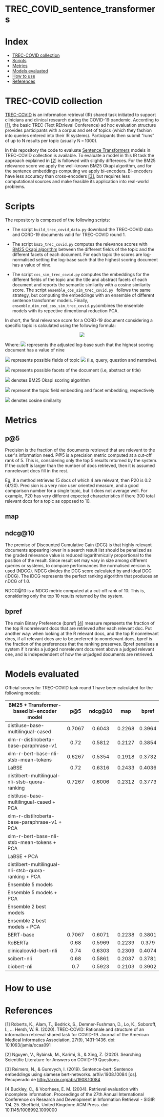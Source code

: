 # TREC_COVID_sentence_transformers

# Index
 
 * [TREC-COVID collection](#trec-covid-collection)
 * [Scripts](#scripts)
 * [Metrics](#metrics)
 * [Models evaluated](#models-evaluated)
 * [How to use](#how-to-use)
 * [References](#references)
 
 # TREC-COVID collection 
 
[TREC-COVID](https://ir.nist.gov/covidSubmit/index.html)  is an information retrieval (IR) shared task initiated to support clinicians and clinical research during the COVID-19 pandemic. According to [[1]](#1), the basic TREC (Text REtrieval Conference) ad hoc evaluation structure provides participants with a corpus and set of topics (which they fashion into queries entered into their IR systems). Participants then submit “runs” of up to N results per topic (usually N = 1000). 
 
In this repository the code to evaluate  [Sentence Transformers](https://www.sbert.net/index.html) models in TREC-COVID collection is available. To evaluate a model in this IR task the approach explained in [[2]](#2) is followed with slightly differeces. For the BM25 relevance score we apply the well-known BM25 Okapi algorithm, and for the sentence embeddings computing we apply bi-encoders. Bi-encoders have less accuracy than cross-encoders [[3]](#3), but requires less computational sources and make feasible its application into real-world problems.  
 
 
 # Scripts
 
 The repository is composed of the following scripts:
 
 * The script `build_trec_covid_data.py` download the TREC-COVID data and CORD-19 documents valid for TREC-COVID round 1. 
 
 * The script `bm25_trec_covid.py` computes the relevance scores with [BM25 Okapi algorithm](https://github.com/dorianbrown/rank_bm25) between the different fields of the topic and the different facets of each document. For each topic the scores are log-normalised setting the log-base such that the highest scoring document has a value of nine. 
 
 * The script `cos_sim_trec_covid.py` computes the embeddings for the different fields of the topic and the title and abstract facets of each document and reports the semantic similarity with a cosine similarity score. The script `ensemble_cos_sim_trec_covid.py ` follows the same strategy, but computing the embeddings with an ensemble of different sentence transformer models. Finally, `ensemble_dim_red_cos_sim_trec_covid.py`combines the ensemble models with its repective dimentional reduction PCA. 
 
 In short, the final relevance score for a CORD-19 document considering a specific topic is calculated using the following formula:
 <p align="center">
  <img src="https://latex.codecogs.com/png.latex?%5Clarge%20%5Cpsi%20%28T_i%2C%20d%29%20%3D%20%5Clog_z%28%5Csum%5E%7Bt%5Cin%20T_%7Bi%7D%20%7D%20%5Csum%5E%7Bf%5Cin%20d%20%7DBM25%28t%2Cf%29%29%20&plus;%20%5Csum%5E%7Bt%5Cin%20T_%7Bi%7D%20%7D%20%5Csum%5E%7Bf%5Cin%20d%20%7Dcos%28e%28t%29%2C%20e%28f%29%29">
</p>

Where:
 <img src="https://latex.codecogs.com/png.latex?\inline&space;\large&space;z"> represents the adjusted log-base such that the highest scoring document has a value of nine
 
<img src=https://latex.codecogs.com/png.latex?\inline&space;\large&space;t&space;\in&space;T_i> represents possible fields of topic <img src=https://latex.codecogs.com/png.latex?\inline&space;\large&space;T_i> (i.e, query, question and narrative). 

<img src=https://latex.codecogs.com/png.latex?\inline&space;\large&space;f&space;\in&space;d> represents possible facets of the document (i.e, abstract or title)

<img src=https://latex.codecogs.com/png.latex?\inline&space;\large&space;BM25> denotes BM25 Okapi scoring algorithm

<img src=https://latex.codecogs.com/png.latex?\inline&space;\large&space;e(t),&space;e(f)> represent the topic field embedding and facet embedding, respectively

<img src=https://latex.codecogs.com/png.latex?\inline&space;\large&space;cos> denotes cosine similarity

# Metrics 
## p@5
Precision is the fraction of the documents retrieved that are relevant to the user's information need. P@5 is a precision metric computed at a cut-off rank of 5. This is, considering only the top 5 results returned by the system. If the cutoff is larger than the number of docs retrieved, then it is assumed nonrelevant docs fill in the rest.  

Eg, if a method retrieves 15 docs of which 4 are relevant, then P20 is 0.2 (4/20). Precision is a very nice user oriented measure, and a good comparison number for a single topic, but it does not average well. For example, P20 has very different expected characteristics if there 300 total relevant docs for a topic as opposed to 10.

 ## map


 ## ndcg@10
The premise of  Discounted Cumulative Gain (DCG) is that highly relevant documents appearing lower in a search result list should be penalized as the graded relevance value is reduced logarithmically proportional to the position of the result. Since result set may vary in size among different queries or systems, to compare performances the normalised version is used (NDCG). NDCG divides the DCG score calculated by and ideal DCG (iDCG). The iDCG represents the perfect ranking algorithm that produces an nDCG of 1.0. 

NDCG@10 is a NDCG metric computed at a cut-off rank of 10. This is, considering only the top 10 results returned by the system.

## bpref
 The main Binary Preference (bpref) [[4]](#4) measure represents the fraction of the top R nonrelevant docs that are retrieved after each relevant doc. Put another way: when looking at the R relevant docs, and the top R nonrelevant docs, if all relevant docs are to be preferred to nonrelevant docs, bpref is the fraction of the preferences that the ranking preserves.  Bpref penalises a system if it ranks a judged nonrelevant document above a judged relevant one, and is indepedendent of how the unjudged documents are retrieved.
 



# Models evaluated
Official scores for TREC-COVID task round 1 have been calculated for the following models:

| BM25 + Transformer-based bi-encoder model            |   p@5  | ndcg@10 |   map  |  bpref |
|------------------------------------------------------|:------:|:-------:|:------:|:------:|
| distiluse-base-multilingual-cased                    | 0.7067 |  0.6043 | 0.2268 | 0.3964 |
| xlm-r-distilroberta-base-paraphrase-v1               |  0.72  |  0.5812 | 0.2127 | 0.3854 |
| xlm-r-bert-base-nli-stsb-mean-tokens                 | 0.6267 |  0.5354 | 0.1918 | 0.3732 |
| LaBSE                                                |  0.72  |  0.6316 | 0.2433 | 0.4036 |
| distilbert-multilingual-nli-stsb-quora-ranking       | 0.7267 |  0.6006 | 0.2312 | 0.3773 |
| distiluse-base-multilingual-cased + PCA              |        |         |        |        |
| xlm-r-distilroberta-base-paraphrase-v1 + PCA         |        |         |        |        |
| xlm-r-bert-base-nli-stsb-mean-tokens + PCA           |        |         |        |        |
| LaBSE + PCA                                          |        |         |        |        |
| distilbert-multilingual-nli-stsb-quora-ranking + PCA |        |         |        |        |
| Ensemble 5  models                                   |        |         |        |        |
| Ensemble 5 models + PCA                              |        |         |        |        |
| Ensemble 2  best models                              |        |         |        |        |
| Ensemble 2 best models + PCA                         |        |         |        |        |
| BERT-base                                            | 0.7067 |  0.6071 | 0.2238 | 0.3801 |
| RoBERTa                                              |  0.68  |  0.5969 | 0.2239 |  0.379 |
| clinicalcovid-bert-nli                               |  0.74  |  0.6303 | 0.2309 | 0.4074 |
| scibert-nli                                          |  0.68  |  0.5861 | 0.2037 | 0.3781 |
| biobert-nli                                          |   0.7  |  0.5923 | 0.2103 | 0.3902 |




    

  

 

# How to use 

 
# References
<a id="1">[1]</a> 
Roberts, K., Alam, T., Bedrick, S., Demner-Fushman, D., Lo, K., Soboroff, I., … Hersh, W. R. (2020). TREC-COVID: Rationale and structure of an information retrieval shared task for COVID-19. Journal of the American Medical Informatics Association, 27(9), 1431-1436. doi: 10.1093/jamia/ocaa091

<a id="2">[2]</a> 
Nguyen, V., Rybinsk, M., Karimi, S., & Xing, Z. (2020). Searching Scientific Literature for Answers on COVID-19 Questions.

<a id="3">[3]</a> 
Reimers, N., & Gurevych, I. (2019). Sentence-bert: Sentence embeddings using siamese bert-networks. arXiv:1908.10084 [cs]. Recuperado de http://arxiv.org/abs/1908.10084

<a id="4">[4</a> 
Buckley, C., & Voorhees, E. M. (2004). Retrieval evaluation with incomplete information. Proceedings of the 27th Annual International Conference on Research and Development in Information Retrieval  - SIGIR ’04, 25. Sheffield, United Kingdom: ACM Press. doi: 10.1145/1008992.1009000
